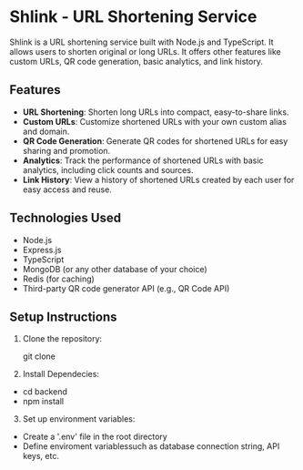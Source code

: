 # Shlink - URL Shortening Service

Shlink is a URL shortening service built with Node.js and TypeScript. It allows users to shorten original or long URLs. It offers other features like custom URLs, QR code generation, basic analytics, and link history.

## Features

- **URL Shortening**: Shorten long URLs into compact, easy-to-share links.
- **Custom URLs**: Customize shortened URLs with your own custom alias and domain.
- **QR Code Generation**: Generate QR codes for shortened URLs for easy sharing and promotion.
- **Analytics**: Track the performance of shortened URLs with basic analytics, including click counts and sources.
- **Link History**: View a history of shortened URLs created by each user for easy access and reuse.

## Technologies Used

- Node.js
- Express.js
- TypeScript
- MongoDB (or any other database of your choice)
- Redis (for caching)
- Third-party QR code generator API (e.g., QR Code API)

## Setup Instructions

1. Clone the repository:

   git clone 

2. Install Dependecies:

- cd backend
- npm install

3. Set up environment variables:

- Create a '.env' file in the root directory
- Define enviroment variablessuch as database connection string, API keys, etc.
